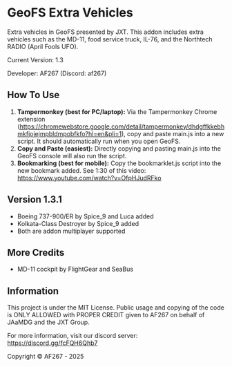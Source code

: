 # GeoFS Extra Vehicles
Extra vehicles in GeoFS presented by JXT. This addon includes extra vehicles such as the MD-11, food service truck, IL-76, and the Northtech RADIO (April Fools UFO).

Current Version: 1.3

Developer: AF267 (Discord: af267)

## How To Use
1. **Tampermonkey (best for PC/laptop):** Via the Tampermonkey Chrome extension (https://chromewebstore.google.com/detail/tampermonkey/dhdgffkkebhmkfjojejmpbldmpobfkfo?hl=en&pli=1), copy and paste main.js into a new script. It should automatically run when you open GeoFS.
2. **Copy and Paste (easiest):** Directly copying and pasting main.js into the GeoFS console will also run the script.
3. **Bookmarking (best for mobile):** Copy the bookmarklet.js script into the new bookmark added. See 1:30 of this video: https://www.youtube.com/watch?v=OfpHJudRFko

## Version 1.3.1
* Boeing 737-900/ER by Spice_9 and Luca added
* Kolkata-Class Destroyer by Spice_9 added
* Both are addon multiplayer supported
## More Credits
* MD-11 cockpit by FlightGear and SeaBus
## Information
This project is under the MIT License. Public usage and copying of the code is ONLY ALLOWED with PROPER CREDIT given to AF267 on behalf of JAaMDG and the JXT Group.

For more information, visit our discord server: https://discord.gg/fcFQH6Qhb7

Copyright © AF267 - 2025
